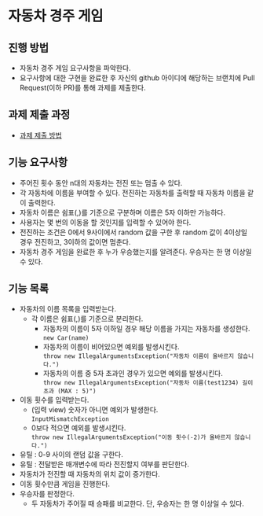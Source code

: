 # 자동차 경주 게임
## 진행 방법
* 자동차 경주 게임 요구사항을 파악한다.
* 요구사항에 대한 구현을 완료한 후 자신의 github 아이디에 해당하는 브랜치에 Pull Request(이하 PR)를 통해 과제를 제출한다.

## 과제 제출 과정
* [과제 제출 방법](https://github.com/next-step/nextstep-docs/tree/master/precourse)

## 기능 요구사항
* 주어진 횟수 동안 n대의 자동차는 전진 또는 멈출 수 있다.
* 각 자동차에 이름을 부여할 수 있다. 전진하는 자동차를 출력할 때 자동차 이름을 같이 출력한다.
* 자동차 이름은 쉼표(,)를 기준으로 구분하며 이름은 5자 이하만 가능하다.
* 사용자는 몇 번의 이동을 할 것인지를 입력할 수 있어야 한다.
* 전진하는 조건은 0에서 9사이에서 random 값을 구한 후 random 값이 4이상일 경우 전진하고, 3이하의 값이면 멈춘다.
* 자동차 경주 게임을 완료한 후 누가 우승했는지를 알려준다. 우승자는 한 명 이상일 수 있다.

## 기능 목록
* 자동차의 이름 목록을 입력받는다.
  * 각 이름은 쉼표(,)를 기준으로 분리한다.
    * 자동차의 이름이 5자 이하일 경우 해당 이름을 가지는 자동차를 생성한다.  
      `new Car(name)`
    * 자동차의 이름이 비어있으면 예외를 발생시킨다.  
      `throw new IllegalArgumentsException("자동차 이름이 올바르지 않습니다.")`
    * 자동차의 이름 중 5자 초과인 경우가 있으면 예외를 발생시킨다.  
      `throw new IllegalArgumentsException("자동차 이름(test1234) 길이 초과 (MAX : 5)")`
* 이동 횟수를 입력받는다.
  * (입력 view) 숫자가 아니면 예외가 발생한다.  
    `InputMismatchException`
  * 0보다 적으면 예외를 발생시킨다.  
    `throw new IllegalArgumentsException("이동 횟수(-2)가 올바르지 않습니다.")`
* 유틸 : 0-9 사이의 랜덤 값을 구한다.
* 유틸 : 전달받은 매개변수에 따라 전진할지 여부를 판단한다.
* 자동차가 전진할 때 자동차의 위치 값이 증가한다.
* 이동 횟수만큼 게임을 진행한다.
* 우승자를 판정한다.
  * 두 자동차가 주어질 때 승패를 비교한다. 단, 우승자는 한 명 이상일 수 있다.
